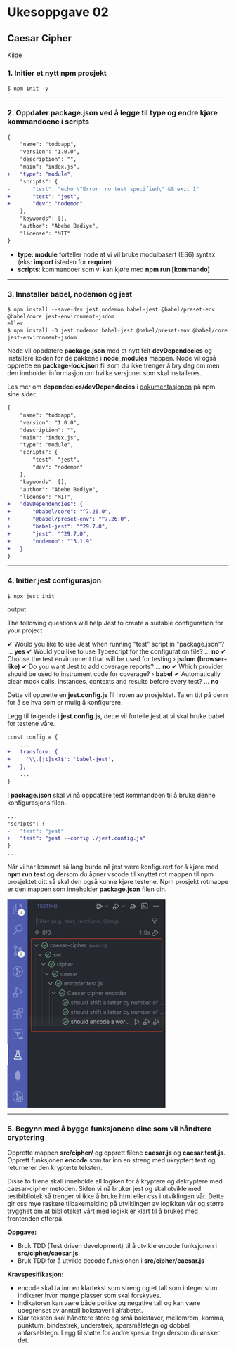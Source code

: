 # Ukesoppgave 02

## Caesar Cipher

[Kilde](https://dev.to/manuartero/setup-jest-from-scratch-in-a-vanilla-js-project-47o0)

### 1. Initier et nytt npm prosjekt

```node
$ npm init -y
```

---

### 2. Oppdater **package.json** ved å legge til **type** og endre kjøre kommandoene i **scripts**

```diff
{
    "name": "todoapp",
    "version": "1.0.0",
    "description": "",
    "main": "index.js",
+   "type": "module",
    "scripts": {
-       "test": "echo \"Error: no test specified\" && exit 1"
+       "test": "jest",
+       "dev": "nodemon"
    },
    "keywords": [],
    "author": "Abebe Bediye",
    "license": "MIT"
}
```

- **type: module** forteller node at vi vil bruke modulbasert (ES6) syntax (eks: **import** isteden for **require**)
- **scripts**: kommandoer som vi kan kjøre med **npm run [kommando]**

---

### 3. Innstaller babel, nodemon og jest

```node
$ npm install --save-dev jest nodemon babel-jest @babel/preset-env @babel/core jest-environment-jsdom
eller
$ npm install -D jest nodemon babel-jest @babel/preset-env @babel/core jest-environment-jsdom
```

Node vil oppdatere **package.json** med et nytt felt **devDependecies** og installere koden for de pakkene i **node_modules** mappen. Node vil også opprette en **package-lock.json** fil som du ikke trenger å bry deg om men den innholder informasjon om hvilke versjoner som skal installeres.

Les mer om **dependecies/devDependecies** i [dokumentasjonen](https://docs.npmjs.com/specifying-dependencies-and-devdependencies-in-a-package-json-file) på npm sine sider.

```diff
{
    "name": "todoapp",
    "version": "1.0.0",
    "description": "",
    "main": "index.js",
    "type": "module",
    "scripts": {
        "test": "jest",
        "dev": "nodemon"
    },
    "keywords": [],
    "author": "Abebe Bediye",
    "license": "MIT",
+   "devDependencies": {
+       "@babel/core": "^7.26.0",
+       "@babel/preset-env": "^7.26.0",
+       "babel-jest": "^29.7.0",
+       "jest": "^29.7.0",
+       "nodemon": "^3.1.9"
+   }
}
```

---

### 4. Initier jest configurasjon

```node
$ npx jest init
```


output:

The following questions will help Jest to create a suitable configuration for your project

✔ Would you like to use Jest when running "test" script in "package.json"? … **yes**
✔ Would you like to use Typescript for the configuration file? … **no**
✔ Choose the test environment that will be used for testing › **jsdom (browser-like)**
✔ Do you want Jest to add coverage reports? … **no**
✔ Which provider should be used to instrument code for coverage? › **babel**
✔ Automatically clear mock calls, instances, contexts and results before every test? … **no**

Dette vil opprette en **jest.config.js** fil i roten av prosjektet. Ta en titt på denn for å se hva som er mulig å konfigurere.

Legg til følgende i **jest.config.js**, dette vil fortelle jest at vi skal bruke babel for testene våre.

```diff
const config = {
    ...
+   transform: {
+     '\\.[jt]sx?$': 'babel-jest',
+   },
    ...
}
```

I **package.json** skal vi nå oppdatere test kommandoen til å bruke denne konfigurasjons filen.

```diff
...
"scripts": {
-   "test": "jest"
+   "test": "jest --config ./jest.config.js"
}
...
```

Når vi har kommet så lang burde nå jest være konfigurert for å kjøre med **npm run test** og dersom du åpner vscode til knyttet rot mappen til npm prosjektet ditt så skal den også kunne kjøre testene. Npm prosjekt rotmappe er den mappen som inneholder **package.json** filen din.

<div style="display: flex; width: 100%; gap: 10px; max-width: 360px" markdown="1>

![vscode-test-extension](assets/vscode-test-extension.png )
![vscode-test-list](assets/vscode-test-list.png )
</div>

---

### 5. Begynn med å bygge funksjonene dine som vil håndtere cryptering

Opprette mappen **src/cipher/** og opprett filene **caesar.js** og **caesar.test.js**. Opprett funksjonen **encode** som tar inn en streng med ukryptert text og returnerer den krypterte teksten.

Disse to filene skall inneholde all logiken for å kryptere og dekryptere med caesar-cipher metoden.
Siden vi nå bruker jest og skal utvikle med testbibliotek så trenger vi ikke å bruke html eller css i utviklingen vår. Dette gir oss mye raskere tilbakemelding på utviklingen av logikken vår og større trygghet om at biblioteket vårt med logikk er klart til å brukes med frontenden etterpå. 

**Oppgave:**

- Bruk TDD (Test driven development) til å utvikle encode funksjonen i **src/cipher/caesar.js**
- Bruk TDD for å utvikle decode funksjonen i **src/cipher/caesar.js**

**Kravspesifikasjon:**

- encode skal ta inn en klartekst som streng og et tall som integer som indikerer hvor mange plasser som skal forskyves.
- Indikatoren kan være både poitive og negative tall og kan være ubegrenset av anntall bokstaver i alfabetet.
- Klar teksten skal håndtere store og små bokstaver, mellomrom, komma, punktum, bindestrek, understrek, spørsmålstegn og dobbel anførselstegn. Legg til støtte for andre spesial tegn dersom du ønsker det.
